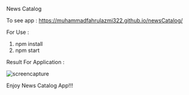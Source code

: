 News Catalog


To see app : https://muhammadfahrulazmi322.github.io/newsCatalog/

For Use :

1. npm install
2. npm start

Result For Application :

![screencapture](https://github.com/MuhammadFahrulazmi322/newsCatalog/assets/71545391/7a819f5d-49de-406d-ab45-1bb4a7c00c13)


Enjoy News Catalog App!!!
